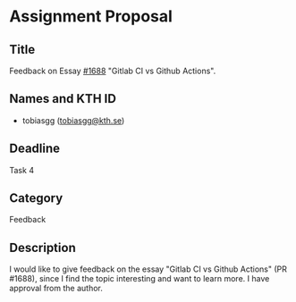 # Assignment Proposal

## Title

Feedback on Essay [#1688](https://github.com/KTH/devops-course/pull/1688)
"Gitlab CI vs Github Actions".

## Names and KTH ID

- tobiasgg (tobiasgg@kth.se)

## Deadline

Task 4

## Category

Feedback

## Description

I would like to give feedback on the essay "Gitlab CI vs Github Actions" (PR #1688), since I find the topic interesting and want to learn more. I have approval from the author.
